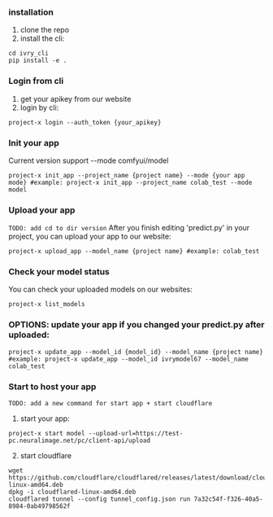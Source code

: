 ### installation
1. clone the repo
2. install the cli:
```
cd ivry_cli
pip install -e .
```

### Login from cli
1. get your apikey from our website
2. login by cli:
```
project-x login --auth_token {your_apikey}
```

### Init your app
Current version support --mode comfyui/model
```
project-x init_app --project_name {project name} --mode {your app mode} #example: project-x init_app --project_name colab_test --mode model
```

### Upload your app
`TODO: add cd to dir version`
After you finish editing 'predict.py' in your project, you can upload your app to our website:
```
project-x upload_app --model_name {project name} #example: colab_test
```

### Check your model status
You can check your uploaded models on our websites:
```
project-x list_models
```
### OPTIONS: update your app if you changed your predict.py after uploaded:
```
project-x update_app --model_id {model_id} --model_name {project name} #example: project-x update_app --model_id ivrymodel67 --model_name colab_test
```

### Start to host your app
`TODO: add a new command for start app + start cloudflare`
1. start your app:
```
project-x start model --upload-url=https://test-pc.neuralimage.net/pc/client-api/upload
```
2. start cloudflare
```
wget https://github.com/cloudflare/cloudflared/releases/latest/download/cloudflared-linux-amd64.deb
dpkg -i cloudflared-linux-amd64.deb
cloudflared tunnel --config tunnel_config.json run 7a32c54f-f326-40a5-8984-0ab49798562f
```

